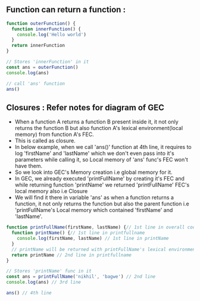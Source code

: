 ## Function can return a function :

```javascript
function outerFunction() {
  function innerFunction() {
    console.log('Hello world')
  }
  return innerFunction
}

// Stores 'innerFunction' in it
const ans = outerFunction()
console.log(ans)

// call 'ans' function
ans()
```

## Closures : Refer notes for diagram of GEC

- When a function A returns a function B present inside it, it not only returns the function B but also function A's lexical environment(local memory) from function A's FEC.
- This is called as closure.
- In below example, when we call 'ans()' function at 4th line, it requires to log 'firstName' and 'lastName' which we don't even pass into it's parameters while calling it, so Local memory of 'ans' func's FEC won't have them.
- So we look into GEC's Memory creation i.e global memory for it.
- In GEC, we already executed 'printFullName' by creating it's FEC and while returning function 'printName' we returned 'printFullName' FEC's local memory also i.e Closure
- We will find it there in variable 'ans' as when a function returns a function, it not only returns the function but also the parent function i.e 'printFullName's Local memory which contained 'firstName' and 'lastName'.

```javascript
function printFullName(firstName, lastName) {// 1st line in overall code
  function printName() {// 1st line in printfullname
    console.log(firstName, lastName) // 1st line in printName
  }
  // printName will be returned with printFullName's lexical environment i.e firstname and lastname due to closure
  return printName // 2nd line in printfullname
}

// Stores 'printName' func in it
const ans = printFullName('nikhil', 'bagwe') // 2nd line
console.log(ans) // 3rd line

ans() // 4th line
```
